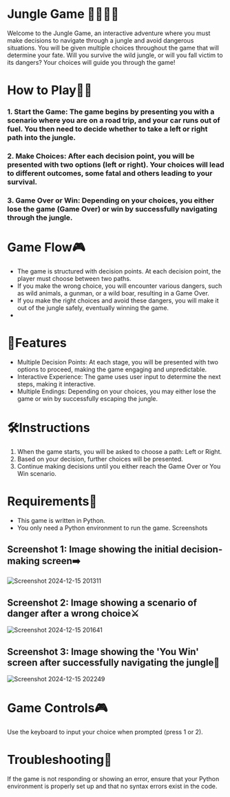 # Jungle Game 🐻🦊🐍🦁

Welcome to the Jungle Game, an interactive adventure where you must make decisions to navigate through a jungle and avoid dangerous situations. You will be given multiple choices throughout the game that will determine your fate. Will you survive the wild jungle, or will you fall victim to its dangers? Your choices will guide you through the game!

# How to Play🤾‍♂️

### 1. Start the Game: The game begins by presenting you with a scenario where you are on a road trip, and your car runs out of fuel. You then need to decide whether to take a left or right path into the jungle.

### 2. Make Choices: After each decision point, you will be presented with two options (left or right). Your choices will lead to different outcomes, some fatal and others leading to your survival.

### 3. Game Over or Win: Depending on your choices, you either lose the game (Game Over) or win by successfully navigating through the jungle.

# Game Flow🎮

- The game is structured with decision points. At each decision point, the player must choose between two paths.
- If you make the wrong choice, you will encounter various dangers, such as wild animals, a gunman, or a wild boar, resulting in a Game Over.
- If you make the right choices and avoid these dangers, you will make it out of the jungle safely, eventually winning the game.
- 
# 🚀Features
- Multiple Decision Points: At each stage, you will be presented with two options to proceed, making the game engaging and unpredictable.
- Interactive Experience: The game uses user input to determine the next steps, making it interactive.
- Multiple Endings: Depending on your choices, you may either lose the game or win by successfully escaping the jungle.

# 🛠️Instructions

1. When the game starts, you will be asked to choose a path: Left or Right.
2. Based on your decision, further choices will be presented.
3. Continue making decisions until you either reach the Game Over or You Win scenario.

# Requirements🔧

- This game is written in Python.
- You only need a Python environment to run the game.
Screenshots

## Screenshot 1: Image showing the initial decision-making screen➡️
![Screenshot 2024-12-15 201311](https://github.com/user-attachments/assets/4ac84faa-05f2-428e-8e8e-092f03772522)


## Screenshot 2: Image showing a scenario of danger after a wrong choice⚔️
![Screenshot 2024-12-15 201641](https://github.com/user-attachments/assets/27bd0a39-43a8-4c28-b627-0bf77bcbc36e)

## Screenshot 3: Image showing the 'You Win' screen after successfully navigating the jungle🥳
![Screenshot 2024-12-15 202249](https://github.com/user-attachments/assets/e4587e56-a0b4-4b17-bb8a-baa0975bf17a)

# Game Controls🎮

Use the keyboard to input your choice when prompted (press 1 or 2).

# Troubleshooting🏹

If the game is not responding or showing an error, ensure that your Python environment is properly set up and that no syntax errors exist in the code.
